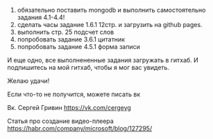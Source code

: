 1. обязательно поставить mongodb и выполнить самостоятельно задания 4.1-4.4!
2. сделать часы задание 1.6.1 12стр. и загрузить на github pages.
3. выполнить стр. 25 подсчет слов
4. попробовать задание 3.6.1 цитатник
5. попробовать задание 4.5.1 форма записи

И еще одно, все выполнененные задания загружать в гитхаб. И подпишитесь на мой гитхаб, чтобы я мог вас увидеть. 

Желаю удачи!

Если что-то не получится, можете писать вк

Вк. Сергей Гривин https://vk.com/cergeyg

Статья про создание видео-плеера
https://habr.com/company/microsoft/blog/127295/
